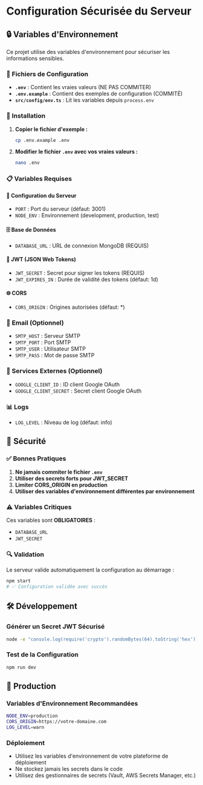 # Configuration Sécurisée du Serveur

## 🔒 Variables d'Environnement

Ce projet utilise des variables d'environnement pour sécuriser les informations sensibles. 

### 📁 Fichiers de Configuration

- **`.env`** : Contient les vraies valeurs (NE PAS COMMITER)
- **`.env.example`** : Contient des exemples de configuration (COMMITÉ)
- **`src/config/env.ts`** : Lit les variables depuis `process.env`

### 🚀 Installation

1. **Copier le fichier d'exemple :**
   ```bash
   cp .env.example .env
   ```

2. **Modifier le fichier `.env` avec vos vraies valeurs :**
   ```bash
   nano .env
   ```

### 📋 Variables Requises

#### 🔧 Configuration du Serveur
- `PORT` : Port du serveur (défaut: 3001)
- `NODE_ENV` : Environnement (development, production, test)

#### 🗄️ Base de Données
- `DATABASE_URL` : URL de connexion MongoDB (REQUIS)

#### 🔐 JWT (JSON Web Tokens)
- `JWT_SECRET` : Secret pour signer les tokens (REQUIS)
- `JWT_EXPIRES_IN` : Durée de validité des tokens (défaut: 1d)

#### 🌐 CORS
- `CORS_ORIGIN` : Origines autorisées (défaut: *)

### 📧 Email (Optionnel)
- `SMTP_HOST` : Serveur SMTP
- `SMTP_PORT` : Port SMTP
- `SMTP_USER` : Utilisateur SMTP
- `SMTP_PASS` : Mot de passe SMTP

### 🔗 Services Externes (Optionnel)
- `GOOGLE_CLIENT_ID` : ID client Google OAuth
- `GOOGLE_CLIENT_SECRET` : Secret client Google OAuth

### 📊 Logs
- `LOG_LEVEL` : Niveau de log (défaut: info)

## 🔐 Sécurité

### ✅ Bonnes Pratiques

1. **Ne jamais commiter le fichier `.env`**
2. **Utiliser des secrets forts pour JWT_SECRET**
3. **Limiter CORS_ORIGIN en production**
4. **Utiliser des variables d'environnement différentes par environnement**

### ⚠️ Variables Critiques

Ces variables sont **OBLIGATOIRES** :
- `DATABASE_URL`
- `JWT_SECRET`

### 🔍 Validation

Le serveur valide automatiquement la configuration au démarrage :
```bash
npm start
# ✅ Configuration validée avec succès
```

## 🛠️ Développement

### Générer un Secret JWT Sécurisé
```bash
node -e "console.log(require('crypto').randomBytes(64).toString('hex'))"
```

### Test de la Configuration
```bash
npm run dev
```

## 🚀 Production

### Variables d'Environnement Recommandées
```bash
NODE_ENV=production
CORS_ORIGIN=https://votre-domaine.com
LOG_LEVEL=warn
```

### Déploiement
- Utilisez les variables d'environnement de votre plateforme de déploiement
- Ne stockez jamais les secrets dans le code
- Utilisez des gestionnaires de secrets (Vault, AWS Secrets Manager, etc.) 